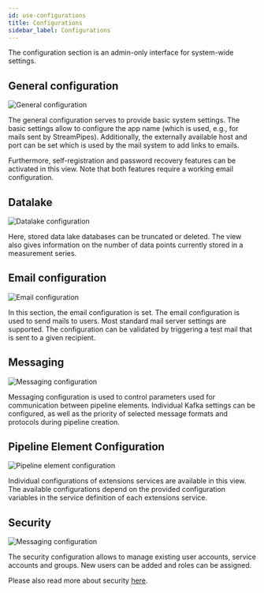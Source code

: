 ```yaml
---
id: use-configurations
title: Configurations
sidebar_label: Configurations
---
```


The configuration section is an admin-only interface for system-wide settings.

## General configuration

<img class="docs-image" src="/img/03_use-configurations/01_general-configuration.png" alt="General configuration"/>

The general configuration serves to provide basic system settings. The basic settings allow to configure the app name (which is used, e.g., for mails sent by StreamPipes). 
Additionally, the externally available host and port can be set which is used by the mail system to add links to emails.

Furthermore, self-registration and password recovery features can be activated in this view. Note that both features require a working email configuration.

## Datalake

<img class="docs-image" src="/img/03_use-configurations/02_datalake-configuration.png" alt="Datalake configuration"/>

Here, stored data lake databases can be truncated or deleted. The view also gives information on the number of data points currently stored in a measurement series.

## Email configuration

<img class="docs-image" src="/img/03_use-configurations/03_email-configuration.png" alt="Email configuration"/>

In this section, the email configuration is set. The email configuration is used to send mails to users. Most standard mail server settings are supported. The configuration can be validated by triggering a test mail that is sent to a given recipient.

## Messaging

<img class="docs-image" src="/img/03_use-configurations/04_messaging-configuration.png" alt="Messaging configuration"/>

Messaging configuration is used to control parameters used for communication between pipeline elements. Individual Kafka settings can be configured, as well as the priority of selected message formats and protocols during pipeline creation.

## Pipeline Element Configuration

<img class="docs-image" src="/img/03_use-configurations/05_pipeline-element-configuration.png" alt="Pipeline element configuration"/>

Individual configurations of extensions services are available in this view. The available configurations depend on the provided configuration variables in the service definition of each extensions service.

## Security

<img class="docs-image" src="/img/03_use-configurations/06_security-configuration.png" alt="Messaging configuration"/>

The security configuration allows to manage existing user accounts, service accounts and groups. New users can be added and roles can be assigned.

Please also read more about security [here](05_deploy-security.md).
